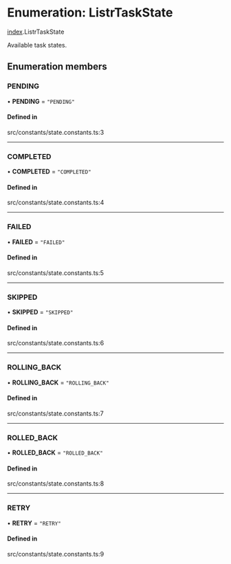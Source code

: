 # Enumeration: ListrTaskState

[index](../modules/index.md).ListrTaskState

Available task states.

## Enumeration members

### PENDING

• **PENDING** = `"PENDING"`

#### Defined in

src/constants/state.constants.ts:3

___

### COMPLETED

• **COMPLETED** = `"COMPLETED"`

#### Defined in

src/constants/state.constants.ts:4

___

### FAILED

• **FAILED** = `"FAILED"`

#### Defined in

src/constants/state.constants.ts:5

___

### SKIPPED

• **SKIPPED** = `"SKIPPED"`

#### Defined in

src/constants/state.constants.ts:6

___

### ROLLING\_BACK

• **ROLLING\_BACK** = `"ROLLING_BACK"`

#### Defined in

src/constants/state.constants.ts:7

___

### ROLLED\_BACK

• **ROLLED\_BACK** = `"ROLLED_BACK"`

#### Defined in

src/constants/state.constants.ts:8

___

### RETRY

• **RETRY** = `"RETRY"`

#### Defined in

src/constants/state.constants.ts:9
